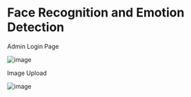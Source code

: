 # Face Recognition and Emotion Detection

Admin Login Page

![image](https://github.com/VirenAgicha/FR/assets/92181605/c3f74078-64ff-4755-ba31-30ccda1c5c8e)

Image Upload

![image](https://github.com/VirenAgicha/FR/assets/92181605/4746925e-f0d9-41aa-9808-41fd30364a25)



